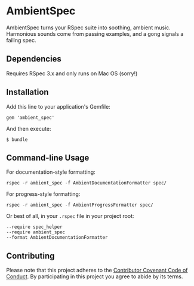 # AmbientSpec

AmbientSpec turns your RSpec suite into soothing, ambient music. Harmonious sounds come from passing examples, and a gong signals a failing spec.

## Dependencies

Requires RSpec 3.x and only runs on Mac OS (sorry!)

## Installation

Add this line to your application's Gemfile:

    gem 'ambient_spec'

And then execute:

    $ bundle

## Command-line Usage

For documentation-style formatting:

    rspec -r ambient_spec -f AmbientDocumentationFormatter spec/

For progress-style formatting:

    rspec -r ambient_spec -f AmbientProgressFormatter spec/

Or best of all, in your `.rspec` file in your project root:

```
--require spec_helper
--require ambient_spec
--format AmbientDocumentationFormatter
```

## Contributing

Please note that this project adheres to the [Contributor Covenant Code of Conduct](https://raw.githubusercontent.com/CoralineAda/ambient_spec/master/CODE_OF_CONDUCT.md). By participating in this project you agree to abide by its terms.
